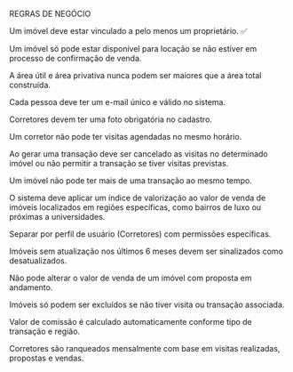 REGRAS DE NEGÓCIO

Um imóvel deve estar vinculado a pelo menos um proprietário. ✅

Um imóvel só pode estar disponível para locação se não estiver em processo de confirmação de venda.

A área útil e área privativa nunca podem ser maiores que a área total construída.

Cada pessoa deve ter um e-mail único e válido no sistema.

Corretores devem ter uma foto obrigatória no cadastro.

Um corretor não pode ter visitas agendadas no mesmo horário.

Ao gerar uma transação deve ser cancelado as visitas no determinado imóvel ou não permitir a transação se tiver visitas previstas.

Um imóvel não pode ter mais de uma transação ao mesmo tempo.

O sistema deve aplicar um índice de valorização ao valor de venda de imóveis localizados em regiões específicas, como bairros de luxo ou próximas a universidades.

Separar por perfil de usuário (Corretores) com permissões específicas.

Imóveis sem atualização nos últimos 6 meses devem ser sinalizados como desatualizados.

Não pode alterar o valor de venda de um imóvel com proposta em andamento.

Imóveis só podem ser excluídos se não tiver visita ou transação associada.

Valor de comissão é calculado automaticamente conforme tipo de transação e região.

Corretores são ranqueados mensalmente com base em visitas realizadas, propostas e vendas. 
